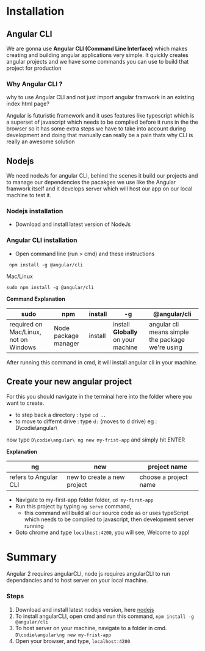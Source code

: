 # Installation

## Angular CLI
We are gonna use **Angular CLI (Command Line Interface)** which makes creating and building angular applications very simple. It quickly creates angular projects and we have some commands you can use to build that project for production

### Why Angular CLI ?
why to use Angular CLI  and not just import angular framwork in an existing index html page?

Angular is futuristic framework and it uses features like typescript which is a superset of javascript which needs to be complied before it runs in the the browser so it has some extra steps we have to take into account during development and doing that manually can really be a pain thats why CLI is really an awesome solution

## Nodejs 
We need nodeJs for angular CLI, behind the scenes it build our projects and to manage our dependencies the pacakges we use like the Angular framwork itself and it develops server which will host our app on our local machine to test it.

### Nodejs installation
- Download and install latest version of NodeJs

### Angular CLI installation
- Open command line (run > cmd) and these instructions

```nodejs
 npm install -g @angular/cli
 ```
Mac/Linux
 ```nodejs
 sudo npm install -g @angular/cli
 ```
 
**Command Explanation** 

| sudo | npm  | install | -g | @angular/cli |
| --- | ------- | -------- | --- | ---- |
| required on Mac/Linux, not on Windows | Node package manager | install | install **Globally** on your machine | angular cli means simple the package we're using  |

After running this command in cmd, it will install angular cli in your machine.

## Create your new angular project

For this you should navigate in the terminal here into the folder where you want to create. 
- to step back a directory : type ```cd ..``` 
- to move to differnt drive : type ``` d: ``` (moves to d drive)
eg : D\codie\angular\ 

now type ```D\codie\angular\ ng new my-frist-app``` and simply hit ENTER

**Explanation** 

| ng | new | project name |
| ---- | ----- | ------------------- |
| refers to Angular CLI | new to create a new project | choose a project name | 

- Navigate to my-first-app folder folder, ```cd my-first-app```
- Run this project by typing ``` ng serve ``` command, 
	- this command will build all our source code as or uses typeScript which needs to be complied to javascript, then development server running 
- Goto chrome and type ```localhost:4200```, you will see, Welcome to app!

# Summary
Angular 2 requires angularCLI, node js requires angularCLI to run dependancies and to host server on your local machine.

### Steps
1. Download and install latest nodejs version, here [nodejs](https://nodejs.org/en/)
2. To install angularCLI, open cmd and run this command, 
 ```npm install -g @angular/cli``` 
3. To host server on your machine, navigate to a folder in cmd.
```D\codie\angular\ng new my-frist-app```
4. Open your browser, and type,
```localhost:4200```
